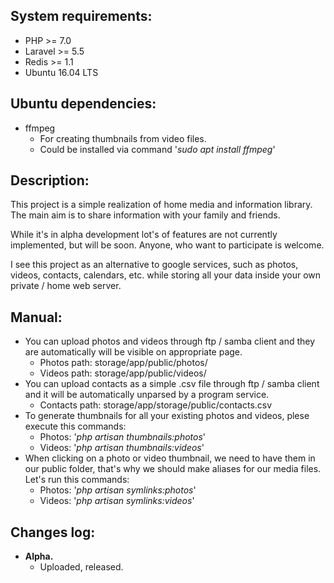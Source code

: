 **System requirements:**
-
- PHP >= 7.0
- Laravel >= 5.5
- Redis >= 1.1
- Ubuntu 16.04 LTS

**Ubuntu dependencies:**
-
- ffmpeg
  - For creating thumbnails from video files.
  - Could be installed via command '_sudo apt install ffmpeg_'
  
**Description:**
-
This project is a simple realization of home media and information library.
The main aim is to share information with your family and friends.

While it's in alpha development lot's of features are not currently implemented,
but will be soon. Anyone, who want to participate is welcome.

I see this project as an alternative to google services, such as photos, videos, 
contacts, calendars, etc. while storing all your data inside your own 
private / home web server.

**Manual:**
-
- You can upload photos and videos through ftp / samba client and they are
automatically will be visible on appropriate page.
  - Photos path: storage/app/public/photos/
  - Videos path: storage/app/public/videos/
- You can upload contacts as a simple .csv file through ftp / samba client and
it will be automatically unparsed by a program service.
  - Contacts path: storage/app/storage/public/contacts.csv
- To generate thumbnails for all your existing photos and videos, plese execute
this commands:
  - Photos: '_php artisan thumbnails:photos_'
  - Videos: '_php artisan thumbnails:videos_'
- When clicking on a photo or video thumbnail, we need to have them in our public
folder, that's why we should make aliases for our media files. Let's run this
commands: 
  - Photos: '_php artisan symlinks:photos_'
  - Videos: '_php artisan symlinks:videos_'

**Changes log:**
-
- **Alpha.**
  - Uploaded, released.